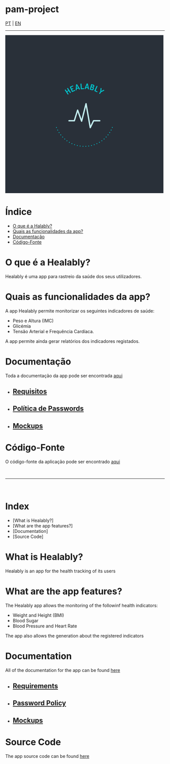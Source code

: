 # pam-project

[PT](#índice) | [EN](#index)

---

![Healably](./docs/healably.png)

# Índice

- [O que é a Halably?](#o-que-é-a-healably)
- [Quais as funcionalidades da app?](#quais-as-funcionalidades-da-appp)
- [Documentação](#documentação)
- [Código-Fonte](#código-fonte)

# O que é a Healably?

Healably é uma app para rastreio da saúde dos seus utilizadores.

# Quais as funcionalidades da app?

A app Healably permite monitorizar os seguintes indicadores de saúde:

- Peso e Altura (IMC)
- Glicémia
- Tensão Arterial e Frequência Cardíaca.

A app permite ainda gerar relatórios dos indicadores registados.

# Documentação

Toda a documentação da app pode ser encontrada [aqui](./docs/)

- ## [Requisitos](./docs/Requirements.md)

- ## [Política de Passwords](./docs/Password%20Policy.md)

- ## [Mockups](./docs/mockups)

# Código-Fonte

O código-fonte da aplicação pode ser encontrado [aqui](./app/)

<br>

---

<br>

# Index

- [What is Healably?]
- [What are the app features?]
- [Documentation]
- [Source Code]

# What is Healably?

Healably is an app for the health tracking of its users

# What are the app features?

The Healably app allows the monitoring of the followinf health indicators:

- Weight and Height (BMI)
- Blood Sugar
- Blood Pressure and Heart Rate

The app also allows the generation about the registered indicators

# Documentation

All of the documentation for the app can be found [here](./docs/)

- ## [Requirements](./docs/Requirements.md)

- ## [Password Policy](./docs/Password%20Policy.md)

- ## [Mockups](./docs/mockups)

# Source Code

The app source code can be found [here](./app/)
